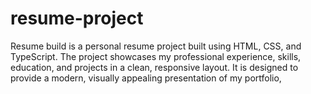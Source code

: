 # resume-project
Resume build is a personal resume project built using HTML, CSS, and TypeScript. The project showcases my professional experience, skills, education, and projects in a clean, responsive layout. It is designed to provide a modern, visually appealing presentation of my portfolio, 
